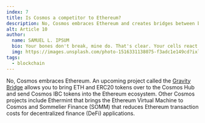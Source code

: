 ```yaml
---
index: 7
title: Is Cosmos a competitor to Ethereum?
description: No, Cosmos embraces Ethereum and creates bridges between both ecosystems.
alt: Article 10
author: 
  name: SAMUEL L. IPSUM
  bio: Your bones don't break, mine do. That's clear. Your cells react to bacteria and viruses differently than mine. You don't get sick, I do. That's also clear. But for some reason, you and I react the exact same way to water. We swallow it too fast, we choke. We get some in our lungs, we drown. However unreal it may seem, we are connected, you and I. We're on the same curve, just on opposite ends.
  img: https://images.unsplash.com/photo-1516331138075-f3adc1e149cd?ixlib=rb-1.2.1&ixid=MXwxMjA3fDB8MHxwaG90by1wYWdlfHx8fGVufDB8fHw%3D&auto=format&fit=crop&w=800&q=60
tags: 
  - blockchain
---
```


No, Cosmos embraces Ethereum. An upcoming project called the [Gravity Bridge](/features#gravity-bridge) allows you to bring ETH and ERC20 tokens over to the Cosmos Hub and send Cosmos IBC tokens into the Ethereum ecosystem. Other Cosmos projects include Ethermint that brings the Ethereum Virtual Machine to Cosmos and Sommelier Finance (SOMM) that reduces Ethereum transaction costs for decentralized finance (DeFi) applications.
